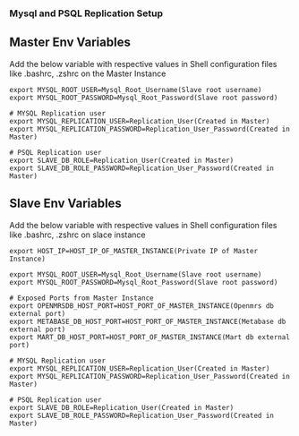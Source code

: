 ### Mysql and PSQL Replication Setup

## Master Env Variables

Add the below variable with respective values in Shell configuration files like .bashrc, .zshrc on the Master Instance

```
export MYSQL_ROOT_USER=Mysql_Root_Username(Slave root username)
export MYSQL_ROOT_PASSWORD=Mysql_Root_Password(Slave root password)

# MYSQL Replication user
export MYSQL_REPLICATION_USER=Replication_User(Created in Master)
export MYSQL_REPLICATION_PASSWORD=Replication_User_Password(Created in Master)

# PSQL Replication user
export SLAVE_DB_ROLE=Replication_User(Created in Master)
export SLAVE_DB_ROLE_PASSWORD=Replication_User_Password(Created in Master)
```

## Slave Env Variables

Add the below variable with respective values in Shell configuration files like .bashrc, .zshrc on slace instance

```
export HOST_IP=HOST_IP_OF_MASTER_INSTANCE(Private IP of Master Instance)

export MYSQL_ROOT_USER=Mysql_Root_Username(Slave root username)
export MYSQL_ROOT_PASSWORD=Mysql_Root_Password(Slave root password)

# Exposed Ports from Master Instance
export OPENMRSDB_HOST_PORT=HOST_PORT_OF_MASTER_INSTANCE(Openmrs db external port)
export METABASE_DB_HOST_PORT=HOST_PORT_OF_MASTER_INSTANCE(Metabase db external port)
export MART_DB_HOST_PORT=HOST_PORT_OF_MASTER_INSTANCE(Mart db external port)

# MYSQL Replication user
export MYSQL_REPLICATION_USER=Replication_User(Created in Master)
export MYSQL_REPLICATION_PASSWORD=Replication_User_Password(Created in Master)

# PSQL Replication user
export SLAVE_DB_ROLE=Replication_User(Created in Master)
export SLAVE_DB_ROLE_PASSWORD=Replication_User_Password(Created in Master)
```
